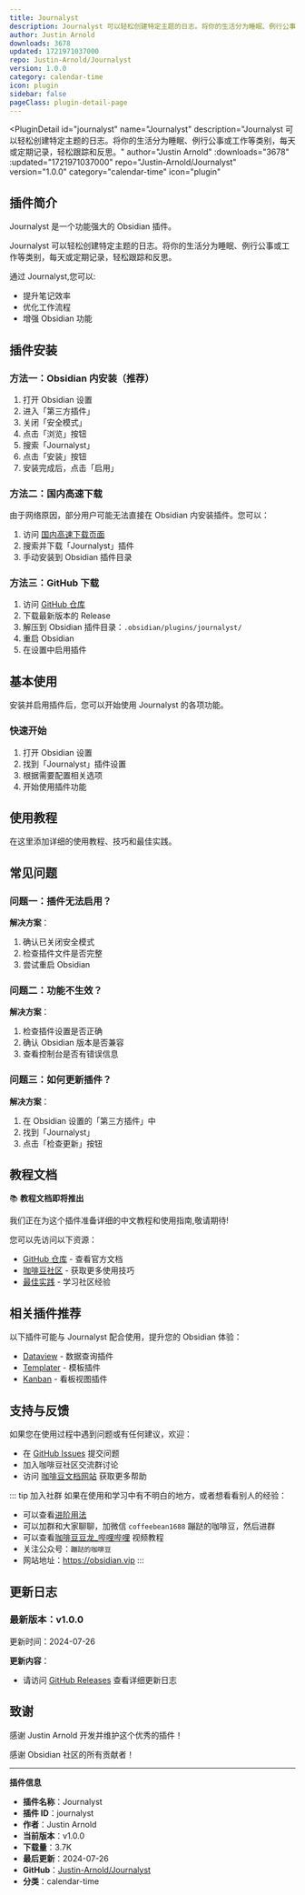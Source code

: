 ```yaml
---
title: Journalyst
description: Journalyst 可以轻松创建特定主题的日志。将你的生活分为睡眠、例行公事或工作等类别，每天或定期记录，轻松跟踪和反思。
author: Justin Arnold
downloads: 3678
updated: 1721971037000
repo: Justin-Arnold/Journalyst
version: 1.0.0
category: calendar-time
icon: plugin
sidebar: false
pageClass: plugin-detail-page
---
```


<PluginDetail
  id="journalyst"
  name="Journalyst"
  description="Journalyst 可以轻松创建特定主题的日志。将你的生活分为睡眠、例行公事或工作等类别，每天或定期记录，轻松跟踪和反思。"
  author="Justin Arnold"
  :downloads="3678"
  :updated="1721971037000"
  repo="Justin-Arnold/Journalyst"
  version="1.0.0"
  category="calendar-time"
  icon="plugin"
>

<!-- AUTO_GENERATED_START -->
## 插件简介

Journalyst 是一个功能强大的 Obsidian 插件。

Journalyst 可以轻松创建特定主题的日志。将你的生活分为睡眠、例行公事或工作等类别，每天或定期记录，轻松跟踪和反思。

通过 Journalyst,您可以:

- 提升笔记效率
- 优化工作流程
- 增强 Obsidian 功能

<!-- AUTO_GENERATED_END -->

<!-- AUTO_GENERATED_START -->
## 插件安装

### 方法一：Obsidian 内安装（推荐）

1. 打开 Obsidian 设置
2. 进入「第三方插件」
3. 关闭「安全模式」
4. 点击「浏览」按钮
5. 搜索「Journalyst」
6. 点击「安装」按钮
7. 安装完成后，点击「启用」

### 方法二：国内高速下载

由于网络原因，部分用户可能无法直接在 Obsidian 内安装插件。您可以：

1. 访问 [国内高速下载页面](/zh/documentation/obsidian-plugins-download.html)
2. 搜索并下载「Journalyst」插件
3. 手动安装到 Obsidian 插件目录

### 方法三：GitHub 下载

1. 访问 [GitHub 仓库](https://github.com/Justin-Arnold/Journalyst)
2. 下载最新版本的 Release
3. 解压到 Obsidian 插件目录：`.obsidian/plugins/journalyst/`
4. 重启 Obsidian
5. 在设置中启用插件

## 基本使用

安装并启用插件后，您可以开始使用 Journalyst 的各项功能。

### 快速开始

1. 打开 Obsidian 设置
2. 找到「Journalyst」插件设置
3. 根据需要配置相关选项
4. 开始使用插件功能

<!-- AUTO_GENERATED_END -->

<!-- CUSTOM_CONTENT_START:tutorial -->
## 使用教程

在这里添加详细的使用教程、技巧和最佳实践。

<!-- CUSTOM_CONTENT_END:tutorial -->

<!-- SHARED_CONTENT_START -->
## 常见问题

### 问题一：插件无法启用？

**解决方案**：
1. 确认已关闭安全模式
2. 检查插件文件是否完整
3. 尝试重启 Obsidian

### 问题二：功能不生效？

**解决方案**：
1. 检查插件设置是否正确
2. 确认 Obsidian 版本是否兼容
3. 查看控制台是否有错误信息

### 问题三：如何更新插件？

**解决方案**：
1. 在 Obsidian 设置的「第三方插件」中
2. 找到「Journalyst」
3. 点击「检查更新」按钮

## 教程文档

📚 **教程文档即将推出**

我们正在为这个插件准备详细的中文教程和使用指南,敬请期待!

您可以先访问以下资源：
- [GitHub 仓库](https://github.com/Justin-Arnold/Journalyst) - 查看官方文档
- [咖啡豆社区](/zh/bases/) - 获取更多使用技巧
- [最佳实践](/zh/best-practices/) - 学习社区经验

## 相关插件推荐

以下插件可能与 Journalyst 配合使用，提升您的 Obsidian 体验：

- [Dataview](/zh/plugins/dataview.html) - 数据查询插件
- [Templater](/zh/plugins/templater-obsidian.html) - 模板插件
- [Kanban](/zh/plugins/obsidian-kanban.html) - 看板视图插件

## 支持与反馈

如果您在使用过程中遇到问题或有任何建议，欢迎：

- 在 [GitHub Issues](https://github.com/Justin-Arnold/Journalyst/issues) 提交问题
- 加入咖啡豆社区交流群讨论
- 访问 [咖啡豆文档网站](https://obsidian.vip) 获取更多帮助

::: tip 加入社群
如果在使用和学习中有不明白的地方，或者想看看别人的经验：
- 可以查看[进阶用法](/zh/advanced)
- 可以加群和大家聊聊，加微信 `coffeebean1688` 蹦跶的咖啡豆，然后进群
- 可以查看[咖啡豆豆龙_哔哩哔哩](https://space.bilibili.com/618777356) 视频教程
- 关注公众号：`蹦跶的咖啡豆`
- 网站地址：https://obsidian.vip
:::
<!-- SHARED_CONTENT_END -->

<!-- AUTO_GENERATED_START -->
## 更新日志

### 最新版本：v1.0.0

更新时间：2024-07-26

**更新内容**：
- 请访问 [GitHub Releases](https://github.com/Justin-Arnold/Journalyst/releases) 查看详细更新日志

## 致谢

感谢 Justin Arnold 开发并维护这个优秀的插件！

感谢 Obsidian 社区的所有贡献者！

---

**插件信息**
- **插件名称**：Journalyst
- **插件 ID**：journalyst
- **作者**：Justin Arnold
- **当前版本**：v1.0.0
- **下载量**：3.7K
- **最后更新**：2024-07-26
- **GitHub**：[Justin-Arnold/Journalyst](https://github.com/Justin-Arnold/Journalyst)
- **分类**：calendar-time
<!-- AUTO_GENERATED_END -->

</PluginDetail>

